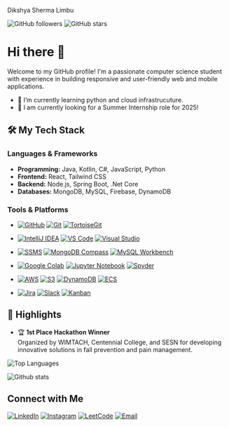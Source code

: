 Dikshya Sherma Limbu

![GitHub followers](https://img.shields.io/github/followers/dikshya-sherma-limbu?style=social) ![GitHub stars](https://img.shields.io/github/stars/dikshya-sherma-limbu?style=social)

# Hi there 👋

Welcome to my GitHub profile! I'm a passionate computer science student  with experience in building responsive and user-friendly web and mobile applications.

- 🌱 I’m currently learning python and cloud infrastrucuture.
- 💼 I am currently looking for a Summer Internship role for 2025!  

## 🛠️ My Tech Stack
### Languages & Frameworks
- **Programming:** Java, Kotlin, C#, JavaScript, Python
- **Frontend:** React, Tailwind CSS
- **Backend:** Node.js, Spring Boot, .Net Core
- **Databases:** MongoDB, MySQL, Firebase, DynamoDB

### Tools & Platforms

- [![GitHub](https://img.shields.io/badge/-GitHub-181717?style=flat&logo=GitHub&logoColor=white)](#) 
  [![Git](https://img.shields.io/badge/-Git-F05032?style=flat&logo=Git&logoColor=white)](#) 
  [![TortoiseGit](https://img.shields.io/badge/-TortoiseGit-005F73?style=flat&logo=TortoiseGit&logoColor=white)](#)

- [![IntelliJ IDEA](https://img.shields.io/badge/-IntelliJ%20IDEA-000000?style=flat&logo=IntelliJ-IDEA&logoColor=white)](#) 
  [![VS Code](https://img.shields.io/badge/-VS%20Code-007ACC?style=flat&logo=Visual-Studio-Code&logoColor=white)](#) 
  [![Visual Studio](https://img.shields.io/badge/-Visual%20Studio-5C2D91?style=flat&logo=Visual-Studio&logoColor=white)](#)

- [![SSMS](https://img.shields.io/badge/-SSMS-CC2927?style=flat&logo=Microsoft-SQL-Server&logoColor=white)](#) 
  [![MongoDB Compass](https://img.shields.io/badge/-MongoDB%20Compass-47A248?style=flat&logo=MongoDB&logoColor=white)](#) 
  [![MySQL Workbench](https://img.shields.io/badge/-MySQL%20Workbench-4479A1?style=flat&logo=MySQL&logoColor=white)](#)

- [![Google Colab](https://img.shields.io/badge/-Google%20Colab-F9AB00?style=flat&logo=Google-Colab&logoColor=white)](#) 
  [![Jupyter Notebook](https://img.shields.io/badge/-Jupyter-DA5B0B?style=flat&logo=Jupyter&logoColor=white)](#) 
  [![Spyder](https://img.shields.io/badge/-Spyder-FF0000?style=flat&logo=Python&logoColor=white)](#)

- [![AWS](https://img.shields.io/badge/-AWS-232F3E?style=flat&logo=Amazon-AWS&logoColor=white)](#) 
  [![S3](https://img.shields.io/badge/-S3-569A31?style=flat&logo=Amazon-S3&logoColor=white)](#) 
  [![DynamoDB](https://img.shields.io/badge/-DynamoDB-4053D6?style=flat&logo=Amazon-DynamoDB&logoColor=white)](#) 
  [![ECS](https://img.shields.io/badge/-ECS-FF9900?style=flat&logo=Amazon-ECS&logoColor=white)](#)

- [![Jira](https://img.shields.io/badge/-Jira-0052CC?style=flat&logo=Jira&logoColor=white)](#) 
  [![Slack](https://img.shields.io/badge/-Slack-4A154B?style=flat&logo=Slack&logoColor=white)](#) 
  [![Kanban](https://img.shields.io/badge/-Kanban-3E8DCC?style=flat&logo=Trello&logoColor=white)](#)


  

## 🌟 Highlights
- 🏆 **1st Place Hackathon Winner**  
   Organized by WIMTACH, Centennial College, and SESN for developing innovative solutions in fall prevention and pain management.

 
![Top Languages](https://github-readme-stats.vercel.app/api/top-langs/?username=dikshya-sherma-limbu&layout=compact&theme=radical)

![Github stats](https://github-readme-stats.vercel.app/api?username=dikshya-sherma-limbu)

## Connect with Me

[![LinkedIn](https://img.shields.io/badge/-LinkedIn-blue?style=flat&logo=Linkedin&logoColor=white)](https://www.linkedin.com/in/dikshya-limbu)
[![Instagram](https://img.shields.io/badge/-Instagram-purple?style=flat&logo=Instagram&logoColor=white)](https://www.instagram.com/dikshya__limbu)
[![LeetCode](https://img.shields.io/badge/-LeetCode-orange?style=flat&logo=LeetCode&logoColor=white)](https://leetcode.com/u/dikshya57/)
[![Email](https://img.shields.io/badge/-Email-red?style=flat&logo=Gmail&logoColor=white)](mailto:shermadikshya@example.com)





